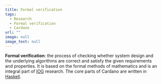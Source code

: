 ```yaml
---
title: Formal verification
tags:
  - Research
  - Formal verification
  - Cardano
url: ""
image: null
image_text: null
---
```


**Formal verification**: the process of checking whether system design and the underlying algorithms are correct and satisfy the given requirements and properties. It is based on the formal methods of mathematics and is an integral part of [IOG](https://www.essentialcardano.io/glossary/iog) research. The core parts of Cardano are written in [Haskell](https://www.essentialcardano.io/glossary/haskell).
